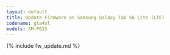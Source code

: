 ```yaml
---
layout: default
title: Update Firmware on Samsung Galaxy Tab S6 Lite (LTE)
codename: gta4xl
models: SM-P615
---
```


{% include fw_update.md %}
